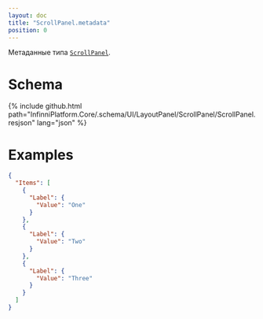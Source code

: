 ```yaml
---
layout: doc
title: "ScrollPanel.metadata"
position: 0
---
```


Метаданные типа [`ScrollPanel`](../).

# Schema

{% include github.html path="InfinniPlatform.Core/.schema/UI/LayoutPanel/ScrollPanel/ScrollPanel.resjson" lang="json" %}

# Examples

```json
{
  "Items": [
    {
      "Label": {
        "Value": "One"
      }
    },
    {
      "Label": {
        "Value": "Two"
      }
    },
    {
      "Label": {
        "Value": "Three"
      }
    }
  ]
}
```
